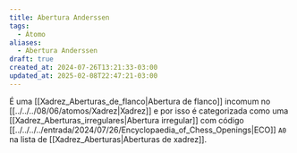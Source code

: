 ```yaml
---
title: Abertura Anderssen
tags:
  - Átomo
aliases:
  - Abertura Anderssen
draft: true
created_at: 2024-07-26T13:21:33-03:00
updated_at: 2025-02-08T22:47:21-03:00
---
```


É uma [[Xadrez_Aberturas_de_flanco|Abertura de flanco]] incomum no [[../../../08/06/atomos/Xadrez|Xadrez]] e por isso é categorizada como uma [[Xadrez_Aberturas_irregulares|Abertura irregular]] com código [[../../../../entrada/2024/07/26/Encyclopaedia_of_Chess_Openings|ECO]] `A0` na lista de [[Xadrez_Aberturas|Aberturas de xadrez]].